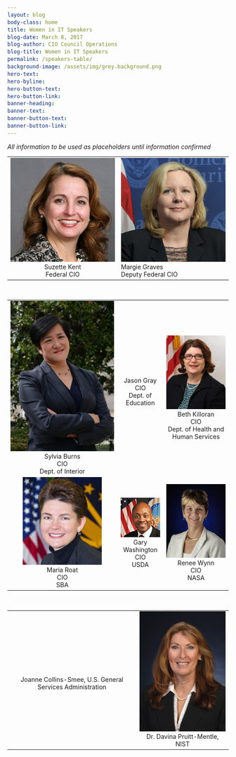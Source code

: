```yaml
---
layout: blog
body-class: home
title: Women in IT Speakers
blog-date: March 8, 2017
blog-author: CIO Council Operations
blog-title: Women in IT Speakers
permalink: /speakers-table/
background-image: /assets/img/grey.background.png
hero-text:  
hero-byline:
hero-button-text: 
hero-button-link: 
banner-heading: 
banner-text: 
banner-button-text: 
banner-button-link: 
---
```


<p><em>All information to be used as placeholders until information confirmed</em></p>

<table>
<tr>
  <td style="text-align:center;"><img src="/assets/img/event.winit.SuzetteKent_original.jpg"><br>Suzette Kent <br> Federal CIO</td>
  <td><img src="/assets/img/event.winit.MargieGraves_original.jpg"><br>Margie Graves <br> Deputy Federal CIO</td>
</tr>
</table>

<br>

<table align="center">
  <tr style="text-align:center;">
    <td><img src="/assets/img/event.winit.sylviaburns_original.jpg"><br>Sylvia Burns <br> CIO <br> Dept. of Interior</td>
    <td><!--img src="/assets/img/"--><br>Jason Gray <br> CIO <br> Dept. of Education</td>
    <td><img src="/assets/img/event.winit.beth-killoran_original.jpg"><br>Beth Killoran <br> CIO <br> Dept. of Health and Human Services</td>
  </tr>
  <tr style="text-align:center;">
    <td><img src="/assets/img/event.winit.maria-roat_original.jpg"><br>Maria Roat <br> CIO <br> SBA</td>
    <td><img src="/assets/img/event.winit.gary_washington_original.jpg"><br>Gary Washington <br> CIO <br> USDA</td>
    <td><img src="/assets/img/event.winit.renee-wynn_original.jpg"><br>Renee Wynn <br> CIO <br> NASA</td>
  </tr>
</table>

<br>

<table align="center">
<tr style="text-align:center;">
  <td><!--img src="/assets/img/event.winit.MargieGraves_original"--><br>Joanne Collins-Smee, U.S. General Services Administration</td>
  <td><img src="/assets/img/event.davina_pruitt-mentl_original.jpg"><br>Dr. Davina Pruitt-Mentle, NIST</td>
</tr>
</table>
